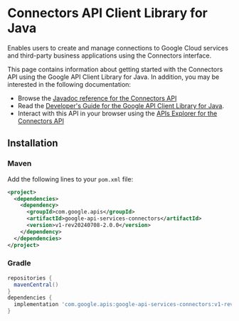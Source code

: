 # Connectors API Client Library for Java

Enables users to create and manage connections to Google Cloud services and third-party business applications using the Connectors interface.

This page contains information about getting started with the Connectors API
using the Google API Client Library for Java. In addition, you may be interested
in the following documentation:

* Browse the [Javadoc reference for the Connectors API][javadoc]
* Read the [Developer's Guide for the Google API Client Library for Java][google-api-client].
* Interact with this API in your browser using the [APIs Explorer for the Connectors API][api-explorer]

## Installation

### Maven

Add the following lines to your `pom.xml` file:

```xml
<project>
  <dependencies>
    <dependency>
      <groupId>com.google.apis</groupId>
      <artifactId>google-api-services-connectors</artifactId>
      <version>v1-rev20240708-2.0.0</version>
    </dependency>
  </dependencies>
</project>
```

### Gradle

```gradle
repositories {
  mavenCentral()
}
dependencies {
  implementation 'com.google.apis:google-api-services-connectors:v1-rev20240708-2.0.0'
}
```

[javadoc]: https://googleapis.dev/java/google-api-services-connectors/latest/index.html
[google-api-client]: https://github.com/googleapis/google-api-java-client/
[api-explorer]: https://developers.google.com/apis-explorer/#p/connectors/v1/
